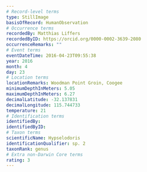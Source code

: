 ```yaml
---
# Record-level terms
type: StillImage
basisOfRecord: HumanObservation
# Occurrence terms
recordedBy: Matthias Liffers
recordedByID: https://orcid.org/0000-0002-3639-2080
occurrenceRemarks: ""
# Event terms
eventDateTime: 2016-04-23T09:55:38
year: 2016
month: 4
day: 23
# Location terms
locationRemarks: Woodman Point Groin, Coogee
minimumDepthInMeters: 5.05
maximumDepthInMeters: 6.27
decimalLatitude: -32.137831
decimalLongitude: 115.744733
temperature: 21
# Identification terms
identifiedBy: 
identifiedByID: 
# Taxon terms
scientificName: Hypselodoris
identificationQualifier: sp. 2
taxonRank: genus
# Extra non-Darwin Core terms
rating: 3
---
```

